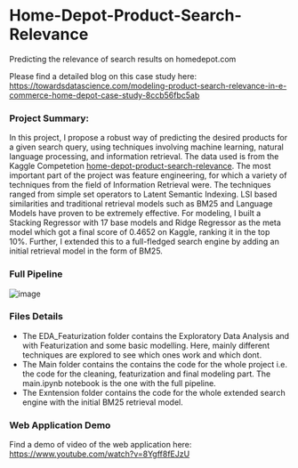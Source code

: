 # Home-Depot-Product-Search-Relevance
Predicting the relevance of search results on homedepot.com

Please find a detailed blog on this case study here: https://towardsdatascience.com/modeling-product-search-relevance-in-e-commerce-home-depot-case-study-8ccb56fbc5ab

### Project Summary:
In this project, I propose a robust way of predicting the desired products for a given search query, using techniques involving machine learning, natural language processing, and information retrieval. The data used is from the Kaggle Competetion [home-depot-product-search-relevance](https://www.kaggle.com/c/home-depot-product-search-relevance). The most important part of the project was feature engineering, for which a variety of techniques from the field of Information Retrieval were. The techniques ranged from simple set operators to Latent Semantic Indexing. LSI based similarities and traditional retrieval models such as BM25 and Language Models have proven to be extremely effective. For modeling, I built a Stacking Regressor with 17 base models and Ridge Regressor as the meta model which got a final score of 0.4652 on Kaggle, ranking it in the top 10%. Further, I extended this to a full-fledged search engine by adding an initial retrieval model in the form of BM25.

### Full Pipeline
![image](https://user-images.githubusercontent.com/46672597/123036603-f7f93d00-d40a-11eb-968f-b60b546b1501.png)

### Files Details
* The EDA_Featurization folder contains the Exploratory Data Analysis and with Featurization and some basic modelling. Here, mainly different techniques are explored to see which ones work and which dont. 
* The Main folder contains the contains the code for the whole project i.e. the code for the cleaning, featurization and final modeling part. The main.ipynb notebook is the one with the full pipeline.
* The Exntension folder contains the code for the whole extended search engine with the initial BM25 retrieval model.

### Web Application Demo
Find a demo of video of the web application here: https://www.youtube.com/watch?v=8Ygff8fEJzU

